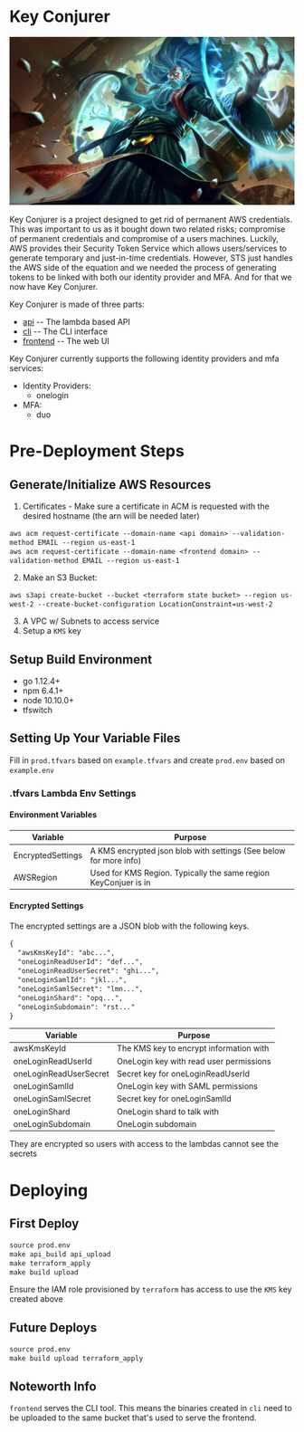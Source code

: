 Key Conjurer
=====
![Key Conjurer Champion](docs/champion.png)

Key Conjurer is a project designed to get rid of permanent AWS credentials. This was important to us as it bought down two related risks; compromise of permanent credentials and compromise of a users machines. Luckily, AWS provides their Security Token Service which allows users/services to generate temporary and just-in-time credentials. However, STS just handles the AWS side of the equation and we needed the process of generating tokens to be linked with both our identity provider and MFA. And for that we now have Key Conjurer.

Key Conjurer is made of three parts:
* [api](./api/README.md) -- The lambda based API
* [cli](./cli/README.md) -- The CLI interface
* [frontend](./frontend/README.md) -- The web UI

Key Conjurer currently supports the following identity providers and mfa services:
  - Identity Providers:
    - onelogin
  - MFA:
    - duo

# Pre-Deployment Steps
## Generate/Initialize AWS Resources
1. Certificates - Make sure a certificate in ACM is requested with the desired hostname (the arn will be needed later)
```
aws acm request-certificate --domain-name <api domain> --validation-method EMAIL --region us-east-1
aws acm request-certificate --domain-name <frontend domain> --validation-method EMAIL --region us-east-1	
```
2. Make an S3 Bucket:
```
aws s3api create-bucket --bucket <terraform state bucket> --region us-west-2 --create-bucket-configuration LocationConstraint=us-west-2 
```
3. A VPC w/ Subnets to access service
4. Setup a `KMS` key

## Setup Build Environment
  - go 1.12.4+
  - npm 6.4.1+
  - node 10.10.0+
  - tfswitch

## Setting Up Your Variable Files
Fill in `prod.tfvars` based on `example.tfvars` and create `prod.env` based on `example.env`

### .tfvars Lambda Env Settings
#### Environment Variables
| Variable          | Purpose                                                           |
|-------------------|-------------------------------------------------------------------|
| EncryptedSettings | A KMS encrypted json blob with settings (See below for more info) |
| AWSRegion         | Used for KMS Region. Typically the same region KeyConjuer is in   |

#### Encrypted Settings
The encrypted settings are a JSON blob with the following keys.
```
{
  "awsKmsKeyId": "abc...",
  "oneLoginReadUserId": "def...",
  "oneLoginReadUserSecret": "ghi...",
  "oneLoginSamlId": "jkl...",
  "oneLoginSamlSecret": "lmn...",
  "oneLoginShard": "opq...",
  "oneLoginSubdomain": "rst..."
}
```
| Variable               | Purpose                                 |
|------------------------|-----------------------------------------|
| awsKmsKeyId            | The KMS key to encrypt information with |
| oneLoginReadUserId     | OneLogin key with read user permissions |
| oneLoginReadUserSecret | Secret key for oneLoginReadUserId       |
| oneLoginSamlId         | OneLogin key with SAML permissions      |
| oneLoginSamlSecret     | Secret key for oneLoginSamlId           |
| oneLoginShard          | OneLogin shard to talk with             |
| oneLoginSubdomain      | OneLogin subdomain                      |

They are encrypted so users with access to the lambdas cannot see the secrets

# Deploying
## First Deploy
```
source prod.env
make api_build api_upload
make terraform_apply
make build upload
```
Ensure the IAM role provisioned by `terraform` has access to use the `KMS` key created above

## Future Deploys
```
source prod.env
make build upload terraform_apply
```


## Noteworth Info
`frontend` serves the CLI tool. This means the binaries created in `cli`
need to be uploaded to the same bucket that's used to serve the frontend.

